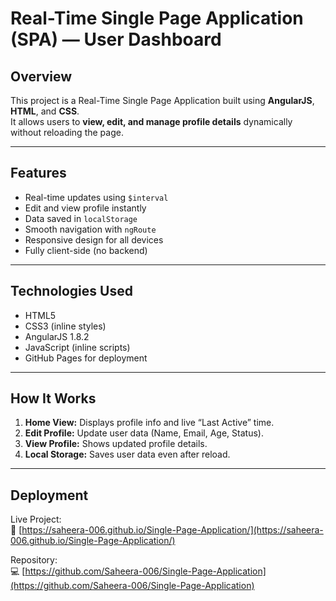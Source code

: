 # Real-Time Single Page Application (SPA) — User Dashboard

## Overview
This project is a Real-Time Single Page Application built using **AngularJS**, **HTML**, and **CSS**.  
It allows users to **view, edit, and manage profile details** dynamically without reloading the page.

---

## Features
- Real-time updates using `$interval`
- Edit and view profile instantly
- Data saved in `localStorage`
- Smooth navigation with `ngRoute`
- Responsive design for all devices
- Fully client-side (no backend)

---

## Technologies Used
- HTML5  
- CSS3 (inline styles)  
- AngularJS 1.8.2  
- JavaScript (inline scripts)  
- GitHub Pages for deployment

---

## How It Works
1. **Home View:** Displays profile info and live “Last Active” time.  
2. **Edit Profile:** Update user data (Name, Email, Age, Status).  
3. **View Profile:** Shows updated profile details.  
4. **Local Storage:** Saves user data even after reload.  

---


## Deployment
Live Project:  
🔗 [https://saheera-006.github.io/Single-Page-Application/](https://saheera-006.github.io/Single-Page-Application/)

Repository:  
💻 [https://github.com/Saheera-006/Single-Page-Application](https://github.com/Saheera-006/Single-Page-Application)
